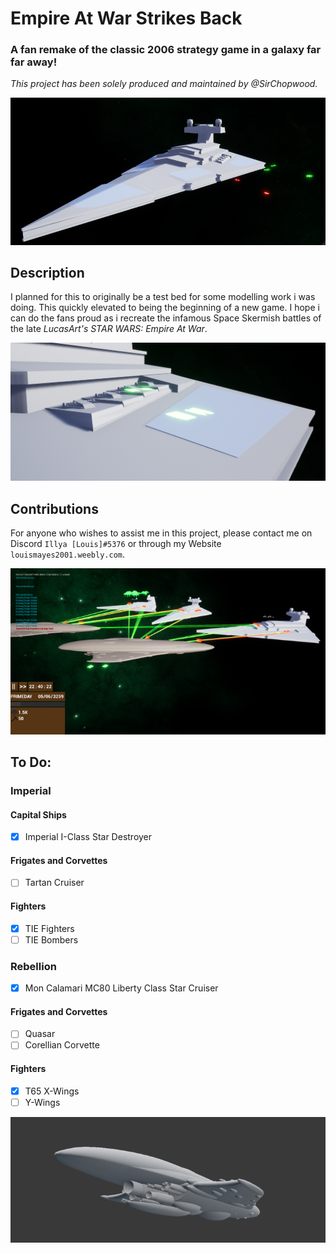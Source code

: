 # Empire At War Strikes Back
### A fan remake of the classic 2006 strategy game in a galaxy far far away!
*This project has been solely produced and maintained by @SirChopwood.*

![An Imperial I-Class Star Destroyer](ISD.png)

## Description
I planned for this to originally be a test bed for some modelling work i was doing. This quickly elevated to being the beginning of a new game. I hope i can do the fans proud as i recreate the infamous Space Skermish battles of the late *LucasArt's STAR WARS: Empire At War*.

![A battery of Octuple-Turbolaser Batteries Firing](ISD2.png)

## Contributions
For anyone who wishes to assist me in this project, please contact me on Discord `Illya [Louis]#5376` or through my Website `louismayes2001.weebly.com`.

![Custom LOS Detection for turret hardpoints](ISD3.png)

## To Do:
### Imperial
#### Capital Ships
- [X] Imperial I-Class Star Destroyer
#### Frigates and Corvettes
- [ ] Tartan Cruiser
#### Fighters
- [X] TIE Fighters
- [ ] TIE Bombers
### Rebellion
- [X] Mon Calamari MC80 Liberty Class Star Cruiser
#### Frigates and Corvettes
- [ ] Quasar
- [ ] Corellian Corvette
#### Fighters
- [X] T65 X-Wings
- [ ] Y-Wings

![A Mon Calamari MC80 Liberty Class Star Cruiser](MC80.png)
